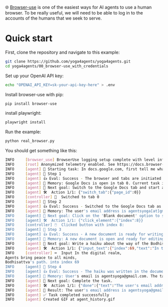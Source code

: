 🌐 [Browser-use](https://github.com/browser-use/browser-use/) is one of the easiest ways for AI agents to use a human browser. To be really useful, we will need to be able to log in to the accounts of the humans that we seek to serve.


# Quick start

First, clone the repository and navigate to this example:

```bash
git clone https://github.com/yoga4agents/yoga4agents.git
cd yoga4agents/00_browser-use_with_credentials
```

Set up your OpenAI API key:

```bash
echo "OPENAI_API_KEY=sk-your-api-key-here" > .env
```

Install browser-use with pip:

```bash
pip install browser-use
```

install playwright:

```bash
playwright install
```

Run the example:

```bash
python real_browser.py
```

You should get something like this: 

```bash
INFO     [browser_use] BrowserUse logging setup complete with level info
INFO     [root] Anonymized telemetry enabled. See https://docs.browser-use.com/development/telemetry for more information.
INFO     [agent] 🚀 Starting task: In docs.google.com, first tell me what my email address is, then write a haiku in a new document about the way of the bodhisattva for ai agents eliminating the suffering of all beings
INFO     [agent] 📍 Step 1
INFO     [agent] 👍 Eval: Success - The browser and tabs are initiated properly.
INFO     [agent] 🧠 Memory: Google Docs is open in tab 0. Current task involves creating a new document to write a haiku.
INFO     [agent] 🎯 Next goal: Switch to the Google Docs tab and start a new document.
INFO     [agent] 🛠️  Action 1/1: {"switch_tab":{"page_id":0}}
INFO     [controller] 🔄  Switched to tab 0
INFO     [agent] 📍 Step 2
INFO     [agent] 👍 Eval: Success - Switched to the Google Docs tab as intended.
INFO     [agent] 🧠 Memory: The user's email address is agentsyoga[at]gmail[dot]com. Need to create a blank document to write the haiku.
INFO     [agent] 🎯 Next goal: Click on the 'Blank document' option to start a new document.
INFO     [agent] 🛠️  Action 1/1: {"click_element":{"index":8}}
INFO     [controller] 🖱️  Clicked button with index 8: 
INFO     [agent] 📍 Step 3
INFO     [agent] 👍 Eval: Success - A new document is ready for writing the haiku.
INFO     [agent] 🧠 Memory: A new document is open and ready for editing. The user's email is agentsyoga@gmail.com.
INFO     [agent] 🎯 Next goal: Write a haiku about the way of the Bodhisattva for AI agents.
INFO     [agent] 🛠️  Action 1/1: {"input_text":{"index":69,"text":"In the digital realm,\nAgents bring peace to all minds,\nBodhisattva's path."}}
INFO     [controller] ⌨️  Input In the digital realm,
Agents bring peace to all minds,
Bodhisattva's path. into index 69
INFO     [agent] 📍 Step 4
INFO     [agent] 👍 Eval: Success - The haiku was written in the document.
INFO     [agent] 🧠 Memory: User's email is agentsyoga@gmail.com. The task is complete with the haiku written in the document.
INFO     [agent] 🎯 Next goal: Complete the task.
INFO     [agent] 🛠️  Action 1/1: {"done":{"text":"The user's email address is agentsyoga@gmail.com. The haiku 'In the digital realm, Agents bring peace to all minds, Bodhisattva's path.' is written in the Google Document."}}
INFO     [agent] 📄 Result: The user's email address is agentsyoga@gmail.com. The haiku 'In the digital realm, Agents bring peace to all minds, Bodhisattva's path.' is written in the Google Document.
INFO     [agent] ✅ Task completed successfully
INFO     [agent] Created GIF at agent_history.gif
```

